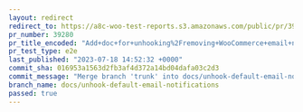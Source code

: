 ```yaml
---
layout: redirect
redirect_to: https://a8c-woo-test-reports.s3.amazonaws.com/public/pr/39280/e2e/index.html
pr_number: 39280
pr_title_encoded: "Add+doc+for+unhooking%2Fremoving+WooCommerce+email+notifications+snippet."
pr_test_type: e2e
last_published: "2023-07-18 14:52:32 +0000"
commit_sha: 016953a1563d2fb3af4d372a14bd04dafa03c2d3
commit_message: "Merge branch 'trunk' into docs/unhook-default-email-notifications"
branch_name: docs/unhook-default-email-notifications
passed: true
---
```

